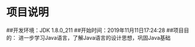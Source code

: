 # 项目说明
##开发环境：JDK 1.8.0_211
##开始时间：2019年11月11日17:24:28
##项目目的：
    进一步学习Java语言，了解Java语言的设计思想，巩固Java基础


